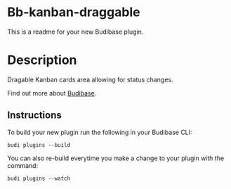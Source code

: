# Bb-kanban-draggable
This is a readme for your new Budibase plugin.

# Description
Dragable Kanban cards area allowing for status changes.

Find out more about [Budibase](https://github.com/Budibase/budibase).

## Instructions

To build your new  plugin run the following in your Budibase CLI:
```
budi plugins --build
```

You can also re-build everytime you make a change to your plugin with the command:
```
budi plugins --watch
```

